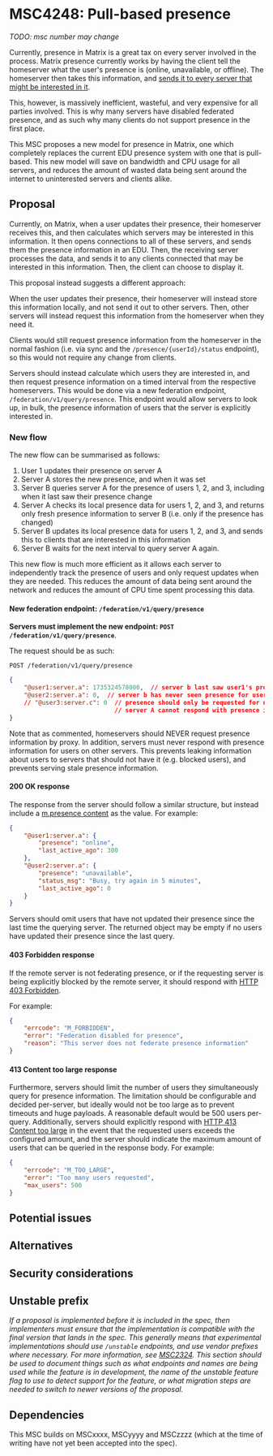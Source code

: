# MSC4248: Pull-based presence

_TODO: msc number may change_

Currently, presence in Matrix is a great tax on every server involved in the process.
Matrix presence currently works by having the client tell the homeserver what the user's presence is
(online, unavailable, or offline). The homeserver then takes this information, and
[sends it to every server that might be interested in it](https://spec.matrix.org/v1.13/server-server-api/#presence).

This, however, is massively inefficient, wasteful, and very expensive for all parties involved.
This is why many servers have disabled federated presence, and as such why many clients do not support
presence in the first place.

This MSC proposes a new model for presence in Matrix, one which completely replaces the current EDU presence
system with one that is pull-based. This new model will save on bandwidth and CPU usage for all servers,
and reduces the amount of wasted data being sent around the internet to uninterested servers and clients alike.

## Proposal

Currently, on Matrix, when a user updates their presence, their homeserver receives this,
and then calculates which servers may be interested in this information.
It then opens connections to all of these servers, and sends them the presence information
in an EDU.
Then, the receiving server processes the data, and sends it to any clients connected that
may be interested in this information. Then, the client can choose to display it.

This proposal instead suggests a different approach:

When the user updates their presence, their homeserver will instead store this information locally, and not
send it out to other servers. Then, other servers will instead request this information from the homeserver
when they need it.

Clients would still request presence information from the homeserver in the normal fashion
(i.e. via sync and the `/presence/{userId}/status` endpoint), so this would not require any change
from clients.

Servers should instead calculate which users they are interested in, and then request presence information
on a timed interval from the respective homeservers. This would be done via a new federation endpoint,
`/federation/v1/query/presence`. This endpoint would allow servers to look up, in bulk, the presence
information of users that the server is explicitly interested in.

### New flow

The new flow can be summarised as follows:

1. User 1 updates their presence on server A
2. Server A stores the new presence, and when it was set
3. Server B queries server A for the presence of users 1, 2, and 3,
   including when it last saw their presence change
4. Server A checks its local presence data for users 1, 2, and 3, and returns
   only fresh presence information to server B (i.e. only if the presence has changed)
5. Server B updates its local presence data for users 1, 2, and 3, and sends this
   to clients that are interested in this information
6. Server B waits for the next interval to query server A again.

This new flow is much more efficient as it allows each server to independently track the presence
of users and only request updates when they are needed. This reduces the amount of data
being sent around the network and reduces the amount of CPU time spent processing this data.

#### New federation endpoint: `/federation/v1/query/presence`

__Servers must implement the new endpoint: `POST /federation/v1/query/presence`__.

The request should be as such:

`POST /federation/v1/query/presence`

```json
{
    "@user1:server.a": 1735324578000,  // server b last saw user1's presence change at this point in time (unix millisecond timestamps)
    "@user2:server.a": 0,  // server b has never seen presence for user2
    // "@user3:server.c": 0  // presence should only be requested for users on the same server, i.e.
                             // server A cannot respond with presence information for server C
}
```

Note that as commented, homeservers should NEVER request presence information by proxy.
In addition, servers must never respond with presence information for users on other servers.
This prevents leaking information about users to servers that should not have it (e.g. blocked users),
and prevents serving stale presence information.

#### 200 OK response

The response from the server should follow a similar structure, but instead include a
[m.presence content](https://spec.matrix.org/v1.13/client-server-api/#mpresence) as the value. For example:

```json
{
    "@user1:server.a": {
        "presence": "online",
        "last_active_ago": 300
    },
    "@user2:server.a": {
        "presence": "unavailable",
        "status_msg": "Busy, try again in 5 minutes",
        "last_active_ago": 0
    }
}
```

Servers should omit users that have not updated their presence since the last time the querying server.
The returned object may be empty if no users have updated their presence since the last query.

#### 403 Forbidden response

If the remote server is not federating presence, or if the requesting server is being explicitly
blocked by the remote server, it should respond with
[HTTP 403 Forbidden](https://developer.mozilla.org/en-US/docs/Web/HTTP/Status/403).

For example:

```json
{
    "errcode": "M_FORBIDDEN",
    "error": "Federation disabled for presence",
    "reason": "This server does not federate presence information"
}
```

#### 413 Content too large response

Furthermore, servers should limit the number of users they simultaneously query for presence information.
The limitation should be configurable and decided per-server, but ideally would not be too large as to
prevent timeouts and huge payloads.
A reasonable default would be 500 users per-query.
Additionally, servers should explicitly respond with [HTTP 413 Content too large](https://developer.mozilla.org/en-US/docs/Web/HTTP/Status/413)
in the event that the requested users exceeds the configured amount, and the server should indicate
the maximum amount of users that can be queried in the response body. For example:

```json
{
    "errcode": "M_TOO_LARGE",
    "error": "Too many users requested",
    "max_users": 500
}
```

## Potential issues

## Alternatives

## Security considerations

## Unstable prefix

*If a proposal is implemented before it is included in the spec, then implementers must ensure that the
implementation is compatible with the final version that lands in the spec. This generally means that
experimental implementations should use `/unstable` endpoints, and use vendor prefixes where necessary.
For more information, see [MSC2324](https://github.com/matrix-org/matrix-doc/pull/2324). This section
should be used to document things such as what endpoints and names are being used while the feature is
in development, the name of the unstable feature flag to use to detect support for the feature, or what
migration steps are needed to switch to newer versions of the proposal.*

## Dependencies

This MSC builds on MSCxxxx, MSCyyyy and MSCzzzz (which at the time of writing have not yet been accepted
into the spec).
